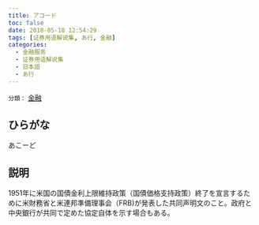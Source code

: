 ```yaml
---
title: アコード
toc: false
date: 2018-05-18 12:54:29
tags: [证券用语解说集, あ行, 金融]
categories:
  - 金融服务
  - 证券用语解说集
  - 日本語
  - あ行
---
```


`分類：` [金融](/tags/金融/)

## ひらがな

あこーど

## 説明

1951年に米国の国債金利上限維持政策（国債価格支持政策）終了を宣言するために米財務省と米連邦準備理事会（FRB)が発表した共同声明文のこと。政府と中央銀行が共同で定めた協定自体を示す場合もある。
